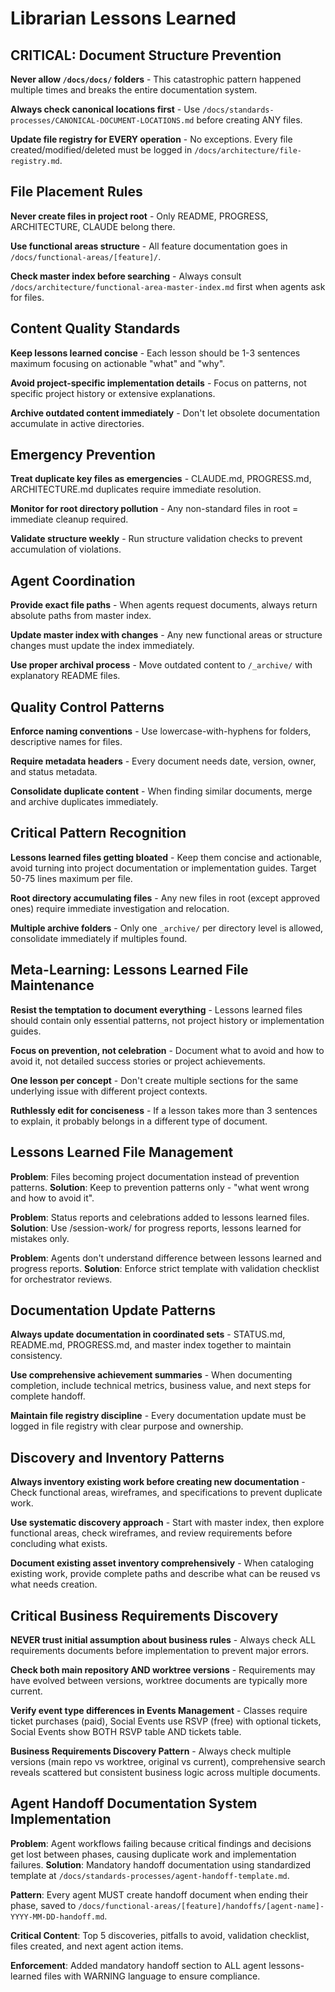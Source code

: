 # Librarian Lessons Learned

<!-- STRICT FORMAT: Only prevention patterns and mistakes. NO status reports, NO project history, NO celebrations. See LESSONS-LEARNED-TEMPLATE.md -->

## CRITICAL: Document Structure Prevention

**Never allow `/docs/docs/` folders** - This catastrophic pattern happened multiple times and breaks the entire documentation system.

**Always check canonical locations first** - Use `/docs/standards-processes/CANONICAL-DOCUMENT-LOCATIONS.md` before creating ANY files.

**Update file registry for EVERY operation** - No exceptions. Every file created/modified/deleted must be logged in `/docs/architecture/file-registry.md`.

## File Placement Rules

**Never create files in project root** - Only README, PROGRESS, ARCHITECTURE, CLAUDE belong there.

**Use functional areas structure** - All feature documentation goes in `/docs/functional-areas/[feature]/`.

**Check master index before searching** - Always consult `/docs/architecture/functional-area-master-index.md` first when agents ask for files.

## Content Quality Standards

**Keep lessons learned concise** - Each lesson should be 1-3 sentences maximum focusing on actionable "what" and "why".

**Avoid project-specific implementation details** - Focus on patterns, not specific project history or extensive explanations.

**Archive outdated content immediately** - Don't let obsolete documentation accumulate in active directories.

## Emergency Prevention

**Treat duplicate key files as emergencies** - CLAUDE.md, PROGRESS.md, ARCHITECTURE.md duplicates require immediate resolution.

**Monitor for root directory pollution** - Any non-standard files in root = immediate cleanup required.

**Validate structure weekly** - Run structure validation checks to prevent accumulation of violations.

## Agent Coordination

**Provide exact file paths** - When agents request documents, always return absolute paths from master index.

**Update master index with changes** - Any new functional areas or structure changes must update the index immediately.

**Use proper archival process** - Move outdated content to `/_archive/` with explanatory README files.

## Quality Control Patterns

**Enforce naming conventions** - Use lowercase-with-hyphens for folders, descriptive names for files.

**Require metadata headers** - Every document needs date, version, owner, and status metadata.

**Consolidate duplicate content** - When finding similar documents, merge and archive duplicates immediately.

## Critical Pattern Recognition

**Lessons learned files getting bloated** - Keep them concise and actionable, avoid turning into project documentation or implementation guides. Target 50-75 lines maximum per file.

**Root directory accumulating files** - Any new files in root (except approved ones) require immediate investigation and relocation.

**Multiple archive folders** - Only one `_archive/` per directory level is allowed, consolidate immediately if multiples found.

## Meta-Learning: Lessons Learned File Maintenance

**Resist the temptation to document everything** - Lessons learned files should contain only essential patterns, not project history or implementation guides.

**Focus on prevention, not celebration** - Document what to avoid and how to avoid it, not detailed success stories or project achievements.

**One lesson per concept** - Don't create multiple sections for the same underlying issue with different project contexts.

**Ruthlessly edit for conciseness** - If a lesson takes more than 3 sentences to explain, it probably belongs in a different type of document.

## Lessons Learned File Management

**Problem**: Files becoming project documentation instead of prevention patterns.
**Solution**: Keep to prevention patterns only - "what went wrong and how to avoid it".

**Problem**: Status reports and celebrations added to lessons learned files.
**Solution**: Use /session-work/ for progress reports, lessons learned for mistakes only.

**Problem**: Agents don't understand difference between lessons learned and progress reports.
**Solution**: Enforce strict template with validation checklist for orchestrator reviews.

## Documentation Update Patterns

**Always update documentation in coordinated sets** - STATUS.md, README.md, PROGRESS.md, and master index together to maintain consistency.

**Use comprehensive achievement summaries** - When documenting completion, include technical metrics, business value, and next steps for complete handoff.

**Maintain file registry discipline** - Every documentation update must be logged in file registry with clear purpose and ownership.

## Discovery and Inventory Patterns

**Always inventory existing work before creating new documentation** - Check functional areas, wireframes, and specifications to prevent duplicate work.

**Use systematic discovery approach** - Start with master index, then explore functional areas, check wireframes, and review requirements before concluding what exists.

**Document existing asset inventory comprehensively** - When cataloging existing work, provide complete paths and describe what can be reused vs what needs creation.

## Critical Business Requirements Discovery

**NEVER trust initial assumption about business rules** - Always check ALL requirements documents before implementation to prevent major errors.

**Check both main repository AND worktree versions** - Requirements may have evolved between versions, worktree documents are typically more current.

**Verify event type differences in Events Management** - Classes require ticket purchases (paid), Social Events use RSVP (free) with optional tickets, Social Events show BOTH RSVP table AND tickets table.

**Business Requirements Discovery Pattern** - Always check multiple versions (main repo vs worktree, original vs current), comprehensive search reveals scattered but consistent business logic across multiple documents.

## Agent Handoff Documentation System Implementation

**Problem**: Agent workflows failing because critical findings and decisions get lost between phases, causing duplicate work and implementation failures.
**Solution**: Mandatory handoff documentation using standardized template at `/docs/standards-processes/agent-handoff-template.md`.

**Pattern**: Every agent MUST create handoff document when ending their phase, saved to `/docs/functional-areas/[feature]/handoffs/[agent-name]-YYYY-MM-DD-handoff.md`.

**Critical Content**: Top 5 discoveries, pitfalls to avoid, validation checklist, files created, and next agent action items.

**Enforcement**: Added mandatory handoff section to ALL agent lessons-learned files with WARNING language to ensure compliance.